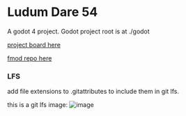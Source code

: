 # Ludum Dare 54

A godot 4 project. Godot project root is at ./godot

[project board here](https://trello.com/b/SRqaRI8K/ludum-dare-54)

[fmod repo here](https://github.com/dsmiller95/ludum-dare-54-fmod)




### LFS 

add file extensions to .gitattributes to include them in git lfs.

this is a git lfs image:
![image](lfs-image.png)
